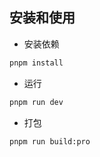 ## 安装和使用

- 安装依赖

```bash
pnpm install
```

- 运行

```bash
pnpm run dev
```

- 打包

```bash
pnpm run build:pro
```
